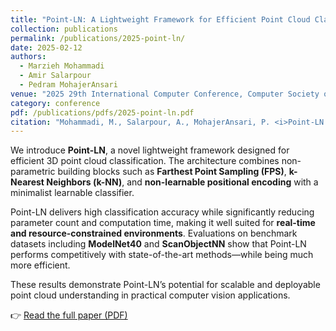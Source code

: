 ```yaml
---
title: "Point-LN: A Lightweight Framework for Efficient Point Cloud Classification Using Non-Parametric Positional Encoding"
collection: publications
permalink: /publications/2025-point-ln/
date: 2025-02-12
authors:
  - Marzieh Mohammadi
  - Amir Salarpour
  - Pedram MohajerAnsari
venue: "2025 29th International Computer Conference, Computer Society of Iran (CSICC)"
category: conference
pdf: /publications/pdfs/2025-point-ln.pdf
citation: "Mohammadi, M., Salarpour, A., MohajerAnsari, P. <i>Point-LN: A Lightweight Framework for Efficient Point Cloud Classification Using Non-Parametric Positional Encoding</i>. 2025 29th International Computer Conference, Computer Society of Iran (CSICC), February 2025."
---
```


We introduce **Point-LN**, a novel lightweight framework designed for efficient 3D point cloud classification. The architecture combines non-parametric building blocks such as **Farthest Point Sampling (FPS)**, **k-Nearest Neighbors (k-NN)**, and **non-learnable positional encoding** with a minimalist learnable classifier.

Point-LN delivers high classification accuracy while significantly reducing parameter count and computation time, making it well suited for **real-time and resource-constrained environments**. Evaluations on benchmark datasets including **ModelNet40** and **ScanObjectNN** show that Point-LN performs competitively with state-of-the-art methods—while being much more efficient.

These results demonstrate Point-LN’s potential for scalable and deployable point cloud understanding in practical computer vision applications.

👉 [Read the full paper (PDF)](/files/2025-point-ln.pdf)
